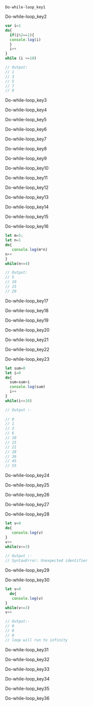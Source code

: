 ```ngMeta
Do-while-loop_key1
```

Do-while-loop_key2


```javascript
var i=1
do{
  if(i%2==1){
  console.log(i)
  }
  i++
}
while (i <=10)

// Output:
// 1
// 3
// 5
// 7
// 9    
```
Do-while-loop_key3


Do-while-loop_key4


Do-while-loop_key5


Do-while-loop_key6


Do-while-loop_key7


Do-while-loop_key8


Do-while-loop_key9


Do-while-loop_key10


Do-while-loop_key11


Do-while-loop_key12


Do-while-loop_key13


Do-while-loop_key14


Do-while-loop_key15

          

Do-while-loop_key16


```javascript
let m=5;
let n=1
do{
   console.log(m*n)
n++
}        
while(n<=4)

// Output:
// 5
// 10
// 15
// 20
```
Do-while-loop_key17


Do-while-loop_key18


Do-while-loop_key19


Do-while-loop_key20


Do-while-loop_key21


Do-while-loop_key22


Do-while-loop_key23


```javascript
let sum=0
let i=0
do{
  sum=sum+i 
  console.log(sum)
  i++
}
while(i<=10)

// Output :-
  
// 0
// 1
// 3
// 6
// 10
// 15
// 21
// 28
// 36
// 45
// 55
```
Do-while-loop_key24


Do-while-loop_key25


Do-while-loop_key26


Do-while-loop_key27


Do-while-loop_key28
```javascript
let v=0
do{
   console.log(v)
}
v++
while(v<=3)
 
// Output :-
// SyntaxError: Unexpected identifier
```
    
Do-while-loop_key29


Do-while-loop_key30


```javascript
let v=0
  do{
   console.log(v)
}
while(v<=3)
v++

// Output:-
// 0
// 0
// 0
// loop will run to infinity
```
Do-while-loop_key31


Do-while-loop_key32


Do-while-loop_key33


Do-while-loop_key34


Do-while-loop_key35


Do-while-loop_key36
